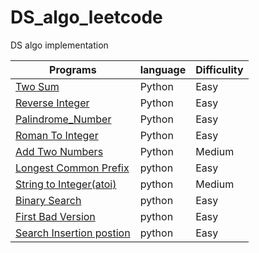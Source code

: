 # DS_algo_leetcode
DS algo implementation 

|  **Programs**        |    language       |    Difficulity  |
|----------------------|-------------------|-----------------|
| [Two Sum](https://github.com/chakrabortysayantan699/DS_algo_leetcode/blob/main/Python/Two_Sum.py)| Python   |  Easy           |
| [Reverse Integer](https://github.com/chakrabortysayantan699/DS_algo_leetcode/blob/main/Python/Reverse_Integer.py)|Python| Easy   |
| [Palindrome_Number](https://github.com/chakrabortysayantan699/Algo_leetcode/blob/main/Python/Palindrome_Number.py)|Python| Easy  |
| [Roman To Integer](https://github.com/chakrabortysayantan699/Algo_leetcode/blob/main/Python/RomanToInteger.py)|Python|Easy|
| [Add Two Numbers](https://github.com/chakrabortysayantan699/Algo_leetcode/blob/main/Python/Add_Two_Numbers.md)|Python|Medium|
|[Longest Common Prefix](https://github.com/chakrabortysayantan699/Algo_leetcode/blob/main/Python/Longest_common_prefix.md)|python|Easy|
|[String to Integer(atoi)](https://github.com/chakrabortysayantan699/Algo_leetcode/blob/main/Python/String_Integer.md)|python|Medium|
|[Binary Search](https://github.com/chakrabortysayantan699/Algo_leetcode/blob/main/Python/Binary_Search.md)|python|Easy|
|[First Bad Version](https://github.com/chakrabortysayantan699/Algo_leetcode/blob/main/Python/First_bad_version.md)|python|Easy|
|[Search Insertion postion](https://github.com/chakrabortysayantan699/Algo_leetcode/blob/main/Python/Search_insertion_postion.md)|python|Easy|
